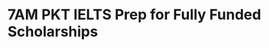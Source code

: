 # 7AM PKT IELTS Prep for Fully Funded Scholarships

<!-- - ## Week 1

   1. [Day 1](https://www.facebook.com/iCodeguru/videos/909507091292244)
   2. [Day 2]()
   3. [Day 3]()
   4. [Day 4]()
   5. [Day 5]() -->

<!-- - ## Week 

   1. [Day 1]()
   2. [Day 2]()
   3. [Day 3]()
   4. [Day 4]()
   5. [Day 5]() -->